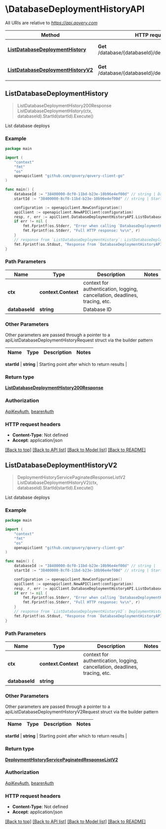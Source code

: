# \DatabaseDeploymentHistoryAPI

All URIs are relative to *https://api.qovery.com*

Method | HTTP request | Description
------------- | ------------- | -------------
[**ListDatabaseDeploymentHistory**](DatabaseDeploymentHistoryAPI.md#ListDatabaseDeploymentHistory) | **Get** /database/{databaseId}/deploymentHistory | List database deploys
[**ListDatabaseDeploymentHistoryV2**](DatabaseDeploymentHistoryAPI.md#ListDatabaseDeploymentHistoryV2) | **Get** /database/{databaseId}/deploymentHistoryV2 | List database deploys



## ListDatabaseDeploymentHistory

> ListDatabaseDeploymentHistory200Response ListDatabaseDeploymentHistory(ctx, databaseId).StartId(startId).Execute()

List database deploys



### Example

```go
package main

import (
	"context"
	"fmt"
	"os"
	openapiclient "github.com/qovery/qovery-client-go"
)

func main() {
	databaseId := "38400000-8cf0-11bd-b23e-10b96e4ef00d" // string | Database ID
	startId := "38400000-8cf0-11bd-b23e-10b96e4ef00d" // string | Starting point after which to return results (optional)

	configuration := openapiclient.NewConfiguration()
	apiClient := openapiclient.NewAPIClient(configuration)
	resp, r, err := apiClient.DatabaseDeploymentHistoryAPI.ListDatabaseDeploymentHistory(context.Background(), databaseId).StartId(startId).Execute()
	if err != nil {
		fmt.Fprintf(os.Stderr, "Error when calling `DatabaseDeploymentHistoryAPI.ListDatabaseDeploymentHistory``: %v\n", err)
		fmt.Fprintf(os.Stderr, "Full HTTP response: %v\n", r)
	}
	// response from `ListDatabaseDeploymentHistory`: ListDatabaseDeploymentHistory200Response
	fmt.Fprintf(os.Stdout, "Response from `DatabaseDeploymentHistoryAPI.ListDatabaseDeploymentHistory`: %v\n", resp)
}
```

### Path Parameters


Name | Type | Description  | Notes
------------- | ------------- | ------------- | -------------
**ctx** | **context.Context** | context for authentication, logging, cancellation, deadlines, tracing, etc.
**databaseId** | **string** | Database ID | 

### Other Parameters

Other parameters are passed through a pointer to a apiListDatabaseDeploymentHistoryRequest struct via the builder pattern


Name | Type | Description  | Notes
------------- | ------------- | ------------- | -------------

 **startId** | **string** | Starting point after which to return results | 

### Return type

[**ListDatabaseDeploymentHistory200Response**](ListDatabaseDeploymentHistory200Response.md)

### Authorization

[ApiKeyAuth](../README.md#ApiKeyAuth), [bearerAuth](../README.md#bearerAuth)

### HTTP request headers

- **Content-Type**: Not defined
- **Accept**: application/json

[[Back to top]](#) [[Back to API list]](../README.md#documentation-for-api-endpoints)
[[Back to Model list]](../README.md#documentation-for-models)
[[Back to README]](../README.md)


## ListDatabaseDeploymentHistoryV2

> DeploymentHistoryServicePaginatedResponseListV2 ListDatabaseDeploymentHistoryV2(ctx, databaseId).StartId(startId).Execute()

List database deploys



### Example

```go
package main

import (
	"context"
	"fmt"
	"os"
	openapiclient "github.com/qovery/qovery-client-go"
)

func main() {
	databaseId := "38400000-8cf0-11bd-b23e-10b96e4ef00d" // string | 
	startId := "38400000-8cf0-11bd-b23e-10b96e4ef00d" // string | Starting point after which to return results (optional)

	configuration := openapiclient.NewConfiguration()
	apiClient := openapiclient.NewAPIClient(configuration)
	resp, r, err := apiClient.DatabaseDeploymentHistoryAPI.ListDatabaseDeploymentHistoryV2(context.Background(), databaseId).StartId(startId).Execute()
	if err != nil {
		fmt.Fprintf(os.Stderr, "Error when calling `DatabaseDeploymentHistoryAPI.ListDatabaseDeploymentHistoryV2``: %v\n", err)
		fmt.Fprintf(os.Stderr, "Full HTTP response: %v\n", r)
	}
	// response from `ListDatabaseDeploymentHistoryV2`: DeploymentHistoryServicePaginatedResponseListV2
	fmt.Fprintf(os.Stdout, "Response from `DatabaseDeploymentHistoryAPI.ListDatabaseDeploymentHistoryV2`: %v\n", resp)
}
```

### Path Parameters


Name | Type | Description  | Notes
------------- | ------------- | ------------- | -------------
**ctx** | **context.Context** | context for authentication, logging, cancellation, deadlines, tracing, etc.
**databaseId** | **string** |  | 

### Other Parameters

Other parameters are passed through a pointer to a apiListDatabaseDeploymentHistoryV2Request struct via the builder pattern


Name | Type | Description  | Notes
------------- | ------------- | ------------- | -------------

 **startId** | **string** | Starting point after which to return results | 

### Return type

[**DeploymentHistoryServicePaginatedResponseListV2**](DeploymentHistoryServicePaginatedResponseListV2.md)

### Authorization

[ApiKeyAuth](../README.md#ApiKeyAuth), [bearerAuth](../README.md#bearerAuth)

### HTTP request headers

- **Content-Type**: Not defined
- **Accept**: application/json

[[Back to top]](#) [[Back to API list]](../README.md#documentation-for-api-endpoints)
[[Back to Model list]](../README.md#documentation-for-models)
[[Back to README]](../README.md)

